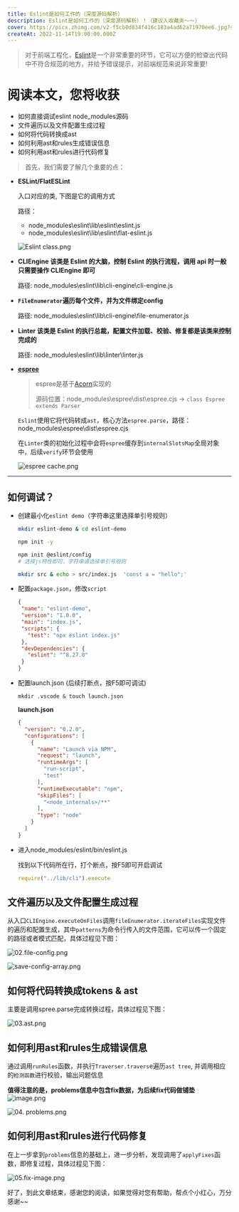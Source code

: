 ```yaml
---
title: Eslint是如何工作的（深度源码解析）
description: Eslint是如何工作的（深度源码解析）！（建议入收藏夹～～）
cover: https://picx.zhimg.com/v2-f5cb0d834f416c183a4ad62a71970ee6.jpg?source=172ae18b
createAt: 2022-11-14T19:00:00.000Z
---
```


> 对于前端工程化，[Eslint](https://eslint.org/docs/latest/user-guide/getting-started)是一个非常重要的环节，它可以方便的检查出代码中不符合规范的地方，并给予错误提示，对前端规范来说非常重要!

# 阅读本文，您将收获

- 如何直接调试eslint node_modules源码
- 文件遍历以及文件配置生成过程
- 如何将代码转换成ast
- 如何利用ast和rules生成错误信息
- 如何利用ast和rules进行代码修复

> 首先，我们需要了解几个重要的点：

- **ESLint/FlatESLint**

    入口对应的类, 下图是它的调用方式

    路径：

    - node_modules\eslint\lib\eslint\eslint.js
    - node_modules\eslint\lib\eslint\flat-eslint.js

    ![Eslint class.png](https://pic1.zhimg.com/80/v2-cc63a29a50c027e90374ee9c0467c4c0.webp)

- **CLIEngine 该类是 Eslint 的大脑，控制 Eslint 的执行流程，调用 api 时一般只需要操作 CLIEngine 即可**

    路径: node_modules\eslint\lib\cli-engine\cli-engine.js

- **`FileEnumerator`遍历每个文件，并为文件绑定config**

    路径: node_modules\eslint\lib\cli-engine\file-enumerator.js

- **Linter 该类是 Eslint 的执行总裁，配置文件加载、校验、修复都是该类来控制完成的**

    路径: node_modules\eslint\lib\linter\linter.js

- **[espree](https://www.npmjs.com/package/espree)**

    > espree是基于[Acorn](https://www.npmjs.com/package/acorn)实现的
    >
    > 源码位置：node_modules\espree\dist\espree.cjs -> `class Espree extends Parser`

    `Eslint`使用它将代码转成`ast`，核心方法`espree.parse`，路径：node_modules\espree\dist\espree.cjs

    在`Linter`类的初始化过程中会将`espree`缓存到`internalSlotsMap`全局对象中，后续`verify`环节会使用

    ![espree cache.png](https://pic4.zhimg.com/80/v2-30d55aef5be61efa1f8ba4775e5e2377.webp)

---

## 如何调试？

- 创建最小化`eslint demo`（字符串这里选择单引号规则）

    ```bash
    mkdir eslint-demo & cd eslint-demo

    npm init -y

    npm init @eslint/config
    # 选择js特性即可，字符串请选择单引号规则

    mkdir src & echo > src/index.js  'const a = "hello";'
    ```

 - 配置`package.json`，修改`script`

     ```json
     {
      "name": "eslint-demo",
      "version": "1.0.0",
      "main": "index.js",
      "scripts": {
        "test": "npx eslint index.js"
      },
      "devDependencies": {
        "eslint": "^8.27.0"
      }
     }
     ```
- 配置launch.json (后续打断点，按F5即可调试)

    ```
    mkdir .vscode & touch launch.json
    ```

    **launch.json**

    ```json
    {
      "version": "0.2.0",
      "configurations": [
        {
          "name": "Launch via NPM",
          "request": "launch",
          "runtimeArgs": [
            "run-script",
            "test"
          ],
          "runtimeExecutable": "npm",
          "skipFiles": [
            "<node_internals>/**"
          ],
          "type": "node"
        }
      ]
    }
    ```

 - 进入node_modules/eslint/bin/eslint.js

    找到以下代码所在行，打个断点，按F5即可开启调试

    ```js
    require("../lib/cli").execute
    ```

## 文件遍历以及文件配置生成过程

   从入口`CLIEngine.executeOnFiles`调用`fileEnumerator.iterateFiles`实现文件的遍历和配置生成，其中`patterns`为命令行传入的文件范围，它可以传一个固定的路径或者模式匹配，具体过程见下图：

![02.file-config.png](https://pic3.zhimg.com/80/v2-1b8cef501ce28508b5af5435a14fbc9a.webp)

![save-config-array.png](https://pic3.zhimg.com/80/v2-28178817f182c97012188beb7bc6d2ee.webp)

## 如何将代码转换成tokens & ast

   主要是调用spree.parse完成转换过程，具体过程见下图：

![03.ast.png](https://pic2.zhimg.com/80/v2-25117d10d8ec2c5e3d0b4f169ae930dd.webp)

## 如何利用ast和rules生成错误信息

   通过调用`runRules`函数，并执行`Traverser.travers`e遍历`ast tree`, 并调用相应的`检测函数`进行校验，输出问题信息

   **值得注意的是，problems信息中包含fix数据，为后续fix代码做铺垫**
![image.png](https://pic2.zhimg.com/80/v2-d83b28be18fb0309c1097a68b4b234e9.webp)

![04. problems.png](https://pic1.zhimg.com/80/v2-4492ead135ef7ed1d279b813f012df90.webp)

## 如何利用ast和rules进行代码修复

在上一步拿到`problems`信息的基础上，进一步分析，发现调用了`applyFixes`函数，即修复过程，具体过程见下图：

![05.fix-image.png](https://pic3.zhimg.com/80/v2-02822ac491a9792805c0435948ab0b32.webp)

好了，到此文章结束，感谢您的阅读，如果觉得对您有帮助，帮点个小红心，万分感谢~~
